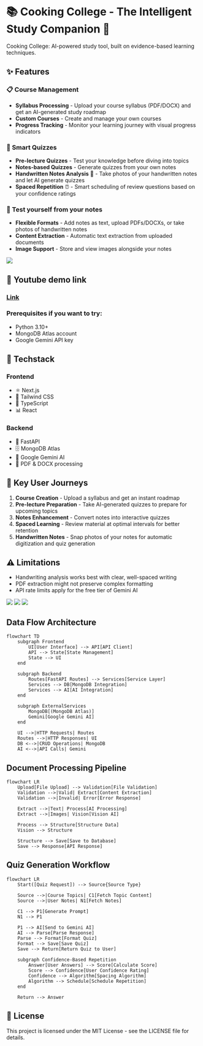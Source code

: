 # 📚 Cooking College - The Intelligent Study Companion 🧠

Cooking College: AI-powered study tool, built on evidence-based learning techniques.

## ✨ Features

### 📋 Course Management

- **Syllabus Processing** - Upload your course syllabus (PDF/DOCX) and get an AI-generated study roadmap
- **Custom Courses** - Create and manage your own courses
- **Progress Tracking** - Monitor your learning journey with visual progress indicators

### 🧩 Smart Quizzes

- **Pre-lecture Quizzes** - Test your knowledge before diving into topics
- **Notes-based Quizzes** - Generate quizzes from your own notes
- **Handwritten Notes Analysis** 📝 - Take photos of your handwritten notes and let AI generate quizzes
- **Spaced Repetition** ⏰ - Smart scheduling of review questions based on your confidence ratings

### 📝 Test yourself from your notes

- **Flexible Formats** - Add notes as text, upload PDFs/DOCXs, or take photos of handwritten notes
- **Content Extraction** - Automatic text extraction from uploaded documents
- **Image Support** - Store and view images alongside your notes

<img src="./1.png">

## 🚀 Youtube demo link

### <a href="https://youtu.be/-K4-ZRm3IHY">Link</a>

### Prerequisites if you want to try:

- Python 3.10+
- MongoDB Atlas account
- Google Gemini API key

## 🔧 Techstack

### Frontend

- ⚛️ Next.js
- 🎨 Tailwind CSS
- 🧰 TypeScript
- 📊 React

### Backend

- 🐍 FastAPI
- 🗄️ MongoDB Atlas
- 🤖 Google Gemini AI
- 📄 PDF & DOCX processing

## 📱 Key User Journeys

1. **Course Creation** - Upload a syllabus and get an instant roadmap
2. **Pre-lecture Preparation** - Take AI-generated quizzes to prepare for upcoming topics
3. **Notes Enhancement** - Convert notes into interactive quizzes
4. **Spaced Learning** - Review material at optimal intervals for better retention
5. **Handwritten Notes** - Snap photos of your notes for automatic digitization and quiz generation

## ⚠️ Limitations

- Handwriting analysis works best with clear, well-spaced writing
- PDF extraction might not preserve complex formatting
- API rate limits apply for the free tier of Gemini AI

<img src="./2.png">
<img src="./3.png">
<img src="./4.png">

## Data Flow Architecture

```mermaid
flowchart TD
    subgraph Frontend
        UI[User Interface] --> API[API Client]
        API --> State[State Management]
        State --> UI
    end

    subgraph Backend
        Routes[FastAPI Routes] --> Services[Service Layer]
        Services --> DB[MongoDB Integration]
        Services --> AI[AI Integration]
    end

    subgraph ExternalServices
        MongoDB[(MongoDB Atlas)]
        Gemini[Google Gemini AI]
    end

    UI -->|HTTP Requests| Routes
    Routes -->|HTTP Responses| UI
    DB <-->|CRUD Operations| MongoDB
    AI <-->|API Calls| Gemini
```

## Document Processing Pipeline

```mermaid
flowchart LR
    Upload[File Upload] --> Validation[File Validation]
    Validation -->|Valid| Extract[Content Extraction]
    Validation -->|Invalid| Error[Error Response]

    Extract -->|Text| Process[AI Processing]
    Extract -->|Images| Vision[Vision AI]

    Process --> Structure[Structure Data]
    Vision --> Structure

    Structure --> Save[Save to Database]
    Save --> Response[API Response]
```

## Quiz Generation Workflow

```mermaid
flowchart LR
    Start([Quiz Request]) --> Source{Source Type}

    Source -->|Course Topics| C1[Fetch Topic Content]
    Source -->|User Notes| N1[Fetch Notes]

    C1 --> P1[Generate Prompt]
    N1 --> P1

    P1 --> AI[Send to Gemini AI]
    AI --> Parse[Parse Response]
    Parse --> Format[Format Quiz]
    Format --> Save[Save Quiz]
    Save --> Return[Return Quiz to User]

    subgraph Confidence-Based Repetition
        Answer[User Answers] --> Score[Calculate Score]
        Score --> Confidence[User Confidence Rating]
        Confidence --> Algorithm[Spacing Algorithm]
        Algorithm --> Schedule[Schedule Repetition]
    end

    Return --> Answer
```

## 📄 License

This project is licensed under the MIT License - see the LICENSE file for details.
